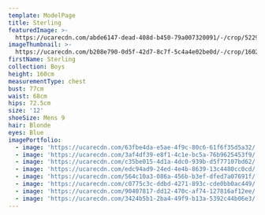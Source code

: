 ```yaml
---
template: ModelPage
title: Sterling
featuredImage: >-
  https://ucarecdn.com/abde6147-dead-408d-b450-79a007320091/-/crop/5229x2444/0,0/-/preview/
imageThumbnail: >-
  https://ucarecdn.com/b208e790-0d5f-42d7-8c7f-5c4a4e02be0d/-/crop/1602x1626/14,0/-/preview/
firstName: Sterling
collection: Boys
height: 160cm
measurementType: chest
bust: 77cm
waist: 68cm
hips: 72.5cm
size: '12'
shoeSize: Mens 9
hair: Blonde
eyes: Blue
imagePortfolio:
  - image: 'https://ucarecdn.com/63fbe4da-e5ae-4f9c-80c6-61f6f35d5a32/'
  - image: 'https://ucarecdn.com/3af4df39-e8f1-4c1e-bc5a-76b9625453f9/'
  - image: 'https://ucarecdn.com/c35be015-4d1a-4dc0-939b-d5f77107bd62/'
  - image: 'https://ucarecdn.com/edc94ad9-24ed-4e4b-8639-13c4480cc0cd/'
  - image: 'https://ucarecdn.com/564c10a3-086a-456b-b3ef-dfed7a07691f/'
  - image: 'https://ucarecdn.com/c0775c3c-ddbd-4271-893c-cde0bb0ac449/'
  - image: 'https://ucarecdn.com/90407817-dd12-470c-af74-127816af12ee/'
  - image: 'https://ucarecdn.com/3424b5b1-2ba4-49f9-b13a-5392c44b06e3/'
---
```


